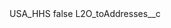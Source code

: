 <?xml version="1.0" encoding="UTF-8"?>
<CustomMetadata xmlns="http://soap.sforce.com/2006/04/metadata" xmlns:xsi="http://www.w3.org/2001/XMLSchema-instance">
    <label>USA_HHS</label>
    <protected>false</protected>
    <values>
        <field>L2O_toAddresses__c</field>
        <value xsi:nil="true"/>
    </values>
</CustomMetadata>
